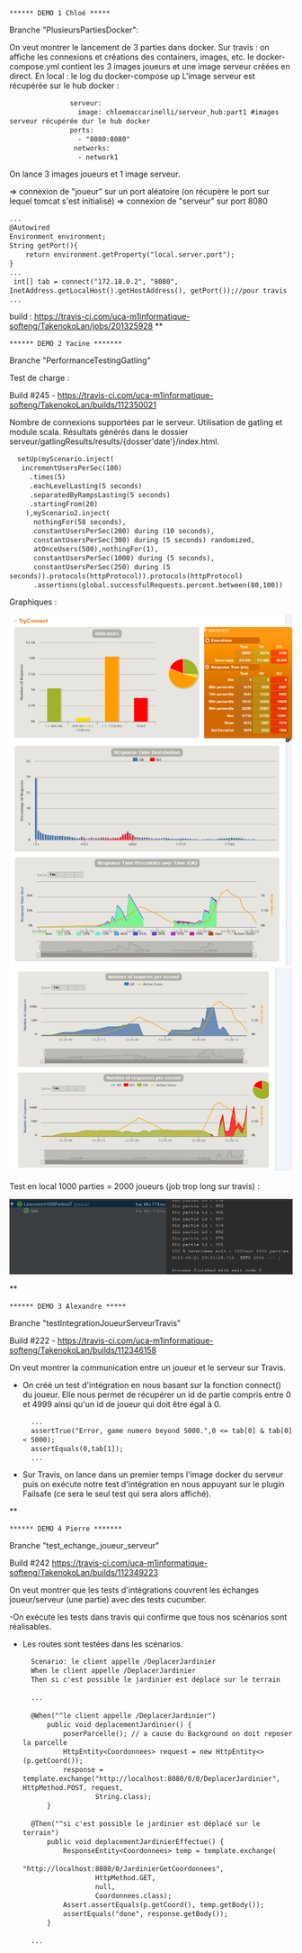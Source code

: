     ****** DEMO 1 Chloé *****
    
Branche  "PlusieursPartiesDocker":

On veut montrer le lancement de 3 parties dans docker.
    Sur travis : on affiche les connexions et créations des containers, images, etc. 
               le docker-compose.yml contient les 3 images joueurs et une image serveur créées en direct.
    En local : le log du docker-compose up 
               L'image serveur est récupérée sur le hub docker :
                   
                   serveur:
                     image: chloemaccarinelli/serveur_hub:part1 #images serveur récupérée dur le hub docker
                   ports:
                     - "8080:8080"
                    networks:
                     - network1

On lance 3 images joueurs et 1 image serveur.

=> connexion de "joueur" sur un port aléatoire (on récupère le port sur lequel tomcat s'est initialisé)
=> connexion de "serveur" sur port 8080
    
    ...
    @Autowired
    Environment environment;
    String getPort(){
        return environment.getProperty("local.server.port");
    }
    ...
     int[] tab = connect("172.18.0.2", "8080", InetAddress.getLocalHost().getHostAddress(), getPort());//pour travis
    ...


build :  https://travis-ci.com/uca-m1informatique-softeng/TakenokoLan/jobs/201325928
**

    ****** DEMO 2 Yacine *******
     
Branche "PerformanceTestingGatling"

Test de charge : 

Build #245 - https://travis-ci.com/uca-m1informatique-softeng/TakenokoLan/builds/112350021

Nombre de connexions supportées par le serveur.
Utilisation de gatling et module scala.
Résultats générés dans le dossier serveur/gatlingResults/results/{dosser'date'}/index.html.
   
      setUp(myScenario.inject(
       incrementUsersPerSec(100)
         .times(5)
         .eachLevelLasting(5 seconds)
         .separatedByRampsLasting(5 seconds)
         .startingFrom(20)
        ),myScenario2.inject(
          nothingFor(58 seconds),
          constantUsersPerSec(200) during (10 seconds),
          constantUsersPerSec(300) during (5 seconds) randomized,
          atOnceUsers(500),nothingFor(1),
          constantUsersPerSec(1000) during (5 seconds),
          constantUsersPerSec(250) during (5 seconds)).protocols(httpProtocol)).protocols(httpProtocol)
          .assertions(global.successfulRequests.percent.between(80,100))

Graphiques :

![routes](images/graphique1.PNG)
![routes](images/graphique2.PNG)

Test en local 1000 parties = 2000 joueurs (job trop long sur travis) :

![routes](images/Test1000Parties.PNG)
  
**
     
    ****** DEMO 3 Alexandre *****
    
Branche "testIntegrationJoueurServeurTravis"

Build #222 - https://travis-ci.com/uca-m1informatique-softeng/TakenokoLan/builds/112346158

On veut montrer la communication entre un joueur et le serveur sur Travis.

- On créé un test d'intégration en nous basant sur la fonction connect() du joueur.
Elle nous permet de récupérer un id de partie compris entre 0 et 4999 ainsi qu'un id de joueur
qui doit être égal à 0.

        ...
        assertTrue("Error, game numero beyond 5000.",0 <= tab[0] & tab[0] < 5000);
        assertEquals(0,tab[1]);
        ...
        
- Sur Travis, on lance dans un premier temps l'image docker du serveur puis on exécute notre test d'intégration
en nous appuyant sur le plugin Failsafe (ce sera le seul test qui sera alors affiché).
    
  
**
  
    ****** DEMO 4 Pierre *******
    
Branche "test_echange_joueur_serveur"

Build #242 https://travis-ci.com/uca-m1informatique-softeng/TakenokoLan/builds/112349223

On veut montrer que les tests d'intégrations couvrent les échanges joueur/serveur (une partie) avec des tests cucumber.

-On exécute les tests dans travis qui confirme que tous nos scénarios sont réalisables.
- Les routes sont testées dans les scénarios.

        Scenario: le client appelle /DeplacerJardinier
        When le client appelle /DeplacerJardinier
        Then si c'est possible le jardinier est déplacé sur le terrain

        ...

        @When("^le client appelle /DeplacerJardinier")
            public void deplacementJardinier() {
                poserParcelle(); // a cause du Background on doit reposer la parcelle
                HttpEntity<Coordonnees> request = new HttpEntity<>(p.getCoord());
                response = template.exchange("http://localhost:8080/0/0/DeplacerJardinier", HttpMethod.POST, request,
                        String.class);
            }

        @Then("^si c'est possible le jardinier est déplacé sur le terrain")
            public void deplacementJardinierEffectue() {
                ResponseEntity<Coordonnees> temp = template.exchange(
                        "http://localhost:8080/0/JardinierGetCoordonnees",
                        HttpMethod.GET,
                        null,
                        Coordonnees.class);
                Assert.assertEquals(p.getCoord(), temp.getBody());
                assertEquals("done", response.getBody());
            }

        ...
